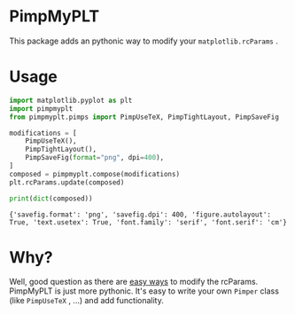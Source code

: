 # PimpMyPLT

This package adds an pythonic way to modify your `matplotlib.rcParams` .

# Usage

```python
import matplotlib.pyplot as plt
import pimpmyplt
from pimpmyplt.pimps import PimpUseTeX, PimpTightLayout, PimpSaveFig

modifications = [
    PimpUseTeX(),
    PimpTightLayout(),
    PimpSaveFig(format="png", dpi=400),
]
composed = pimpmyplt.compose(modifications)
plt.rcParams.update(composed)

print(dict(composed))
```

```
{'savefig.format': 'png', 'savefig.dpi': 400, 'figure.autolayout': True, 'text.usetex': True, 'font.family': 'serif', 'font.serif': 'cm'}
```

# Why?

Well, good question as there are [easy
ways](https://matplotlib.org/stable/users/explain/customizing.html) to modify
the rcParams. PimpMyPLT is just more pythonic. It's easy to write your own
`Pimper` class (like `PimpUseTeX` , ...) and add functionality. 

